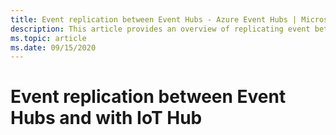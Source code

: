 ```yaml
---
title: Event replication between Event Hubs - Azure Event Hubs | Microsoft Docs
description: This article provides an overview of replicating event between Event Hubs and with IoT Hub
ms.topic: article
ms.date: 09/15/2020
---
```


# Event replication between Event Hubs and with IoT Hub